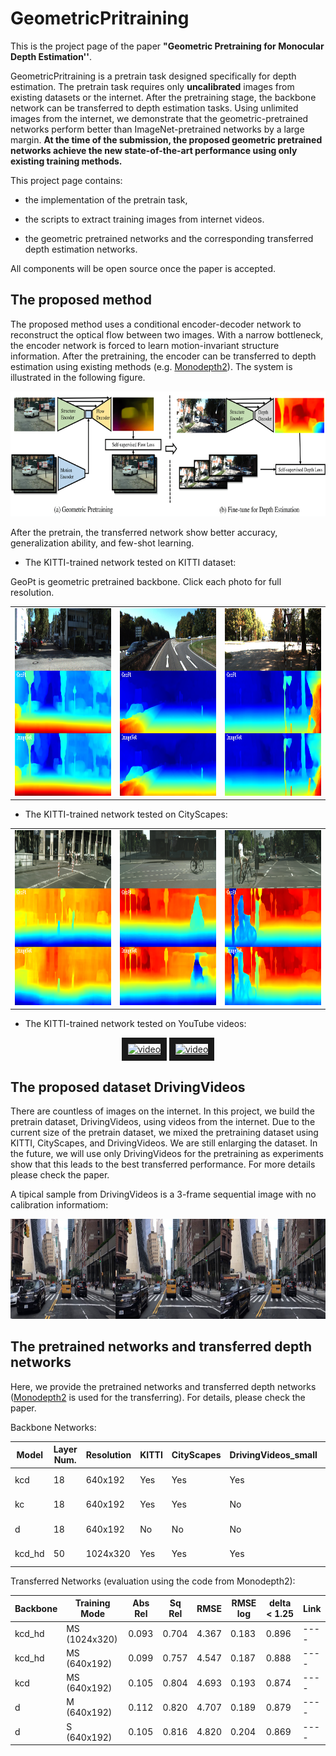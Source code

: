 # GeometricPritraining

This is the project page of the paper **"Geometric Pretraining for Monocular Depth Estimation''**.

GeometricPritraining is a pretrain task designed specifically for depth estimation. The pretrain task requires only **uncalibrated** images from existing datasets or the internet. After the pretraining stage, the backbone network can be transferred to depth estimation tasks. Using unlimited images from the internet, we demonstrate that the geometric-pretrained networks perform better than ImageNet-pretrained networks by a large margin. **At the time of the submission, the proposed geometric pretrained networks achieve the new state-of-the-art performance using only existing training methods.**

This project page contains:

* the implementation of the pretrain task,

* the scripts to extract training images from internet videos.

* the geometric pretrained networks and the corresponding transferred depth estimation networks.

All components will be open source once the paper is accepted.

## The proposed method

The proposed method uses a conditional encoder-decoder network to reconstruct the optical flow between two images. With a narrow bottleneck, the encoder network is forced to learn motion-invariant structure information. After the pretraining, the encoder can be transferred to depth estimation using existing methods (e.g. [Monodepth2](https://github.com/nianticlabs/monodepth2)). The system is illustrated in the following figure.

<p align="center">
<img src="fig/system.png" alt="input_output" width = "750" height = "200">
</p>

After the pretrain, the transferred network show better accuracy, generalization ability, and few-shot learning.

* The KITTI-trained network tested on KITTI dataset:

GeoPt is geometric pretrained backbone. Click each photo for full resolution.

<table align='center'>
<tr>
<td><img src='fig/0.png' width='320' height='300'/></td>
<td><img src='fig/1.png' width='320' height='300'/></td>
<td><img src='fig/2.png' width='320' height='300'/></td>
</tr>
</table>

* The KITTI-trained network tested on CityScapes:

<table align='center'>
<tr>
<td><img src='fig/cs0.png' width='320' height='280'/></td>
<td><img src='fig/cs1.png' width='320' height='280'/></td>
<td><img src='fig/cs2.png' width='320' height='280'/></td>
</tr>
</table>

* The KITTI-trained network tested on YouTube videos:
<p align="center">
<a href="https://youtu.be/wlobHEpPXDU" target="_blank"><img src="https://img.youtube.com/vi/wlobHEpPXDU/hqdefault.jpg" 
alt="video" width="432" height="316" border="10" /></a>
<a href="https://youtu.be/5AKuyMUk4w8" target="_blank"><img src="https://img.youtube.com/vi/5AKuyMUk4w8/hqdefault.jpg" 
alt="video" width="432" height="316" border="10" /></a>
</p>

## The proposed dataset DrivingVideos

There are countless of images on the internet. In this project, we build the pretrain dataset, DrivingVideos, using videos from the internet. Due to the current size of the pretrain dataset, we mixed the pretraining dataset using KITTI, CityScapes, and DrivingVideos. We are still enlarging the dataset. In the future, we will use only DrivingVideos for the pretraining as experiments show that this leads to the best transferred performance. For more details please check the paper.

A tipical sample from DrivingVideos is a 3-frame sequential image with no calibration informatiom:

<p align="center">
<img src="fig/drivevideo.jpg" alt="input_output" width = "1066" height = "160">
</p>

## The pretrained networks and transferred depth networks

Here, we provide the pretrained networks and transferred depth networks ([Monodepth2](https://github.com/nianticlabs/monodepth2) is used for the transferring). For details, please check the paper.

Backbone Networks:

| Model | Layer Num. | Resolution | KITTI | CityScapes | DrivingVideos_small | DrivingVideos_big | Link |
| ----- | ---------- | ---------- | ----- | ---------- | ------------------- | ----------------- | ---- |
| kcd   | 18         | 640x192    | Yes   | Yes        | Yes                 | No                | ---- |
| kc    | 18         | 640x192    | Yes   | Yes        | No                  | No                | ---- |
| d     | 18         | 640x192    | No    | No         | No                  | Yes               | ---- |
| kcd_hd| 50         | 1024x320   | Yes   | Yes        | Yes                 | No                | ---- |

Transferred Networks (evaluation using the code from Monodepth2):

| Backbone| Training Mode | Abs Rel | Sq Rel | RMSE | RMSE log | delta < 1.25 | Link |
| ------- | ------------- | ------- | ------ | ---- | -------- | ------------ | ---- |
| kcd_hd  | MS (1024x320) | 0.093   | 0.704  | 4.367| 0.183    | 0.896        | ---- |
| kcd_hd  | MS (640x192)  | 0.099   | 0.757  | 4.547| 0.187    | 0.888        | ---- |
| kcd     | MS (640x192)  | 0.105   | 0.804  | 4.693| 0.193    | 0.874        | ---- |
|   d     | M  (640x192)  | 0.112   | 0.820  | 4.707| 0.189    | 0.879        | ---- |
|   d     | S  (640x192)  | 0.105   | 0.816  | 4.820| 0.204    | 0.869        | ---- |
